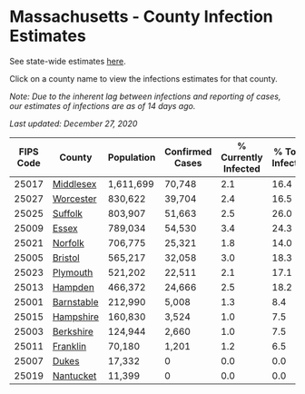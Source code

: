 # Massachusetts - County Infection Estimates

See state-wide estimates [here](/infections/us-ma).

Click on a county name to view the infections estimates for that county.

*Note: Due to the inherent lag between infections and reporting of cases, our estimates of infections are as of 14 days ago.*

*Last updated: December 27, 2020*

|   FIPS Code |                   County |   Population |   Confirmed Cases |   % Currently Infected |   % Total Infected |
|-------------|--------------------------|--------------|-------------------|------------------------|--------------------|
|       25017 |   [Middlesex](middlesex) |    1,611,699 |            70,748 |                    2.1 |               16.4 |
|       25027 |   [Worcester](worcester) |      830,622 |            39,704 |                    2.4 |               16.5 |
|       25025 |       [Suffolk](suffolk) |      803,907 |            51,663 |                    2.5 |               26.0 |
|       25009 |           [Essex](essex) |      789,034 |            54,530 |                    3.4 |               24.3 |
|       25021 |       [Norfolk](norfolk) |      706,775 |            25,321 |                    1.8 |               14.0 |
|       25005 |       [Bristol](bristol) |      565,217 |            32,058 |                    3.0 |               18.3 |
|       25023 |     [Plymouth](plymouth) |      521,202 |            22,511 |                    2.1 |               17.1 |
|       25013 |       [Hampden](hampden) |      466,372 |            24,666 |                    2.5 |               18.2 |
|       25001 | [Barnstable](barnstable) |      212,990 |             5,008 |                    1.3 |                8.4 |
|       25015 |   [Hampshire](hampshire) |      160,830 |             3,524 |                    1.0 |                7.5 |
|       25003 |   [Berkshire](berkshire) |      124,944 |             2,660 |                    1.0 |                7.5 |
|       25011 |     [Franklin](franklin) |       70,180 |             1,201 |                    1.2 |                6.5 |
|       25007 |           [Dukes](dukes) |       17,332 |                 0 |                    0.0 |                0.0 |
|       25019 |   [Nantucket](nantucket) |       11,399 |                 0 |                    0.0 |                0.0 |